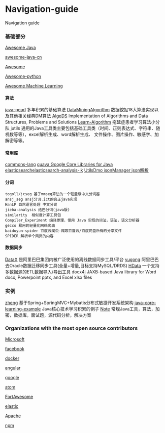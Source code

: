 # Navigation-guide
Navigation guide


### 基础部分

   [Awesome Java](https://github.com/akullpp/awesome-java)
   
   [awesome-java-cn](https://github.com/jobbole/awesome-java-cn)
   
   [Awesome](https://github.com/sindresorhus/awesome)
   
   [Awesome-python](https://github.com/vinta/awesome-python)
   
   [Awesome Machine Learning](https://github.com/josephmisiti/awesome-machine-learning)
  
  #### 算法
[java-pearl](https://github.com/robertleepeak/java-pearl) 多年积累的基础算法
[DataMiningAlgorithm](https://github.com/linyiqun/DataMiningAlgorithm) 数据挖掘18大算法实现以及其他相关经典DM算法
[AlgoDS](https://github.com/sherxon/AlgoDS) Implementation of Algorithms and Data Structures, Problems and Solutions
[Learn-Algorithm](https://github.com/Learn-Algorithm/Learn-Algorithm) 拖延症患者学习算法小分队
jutils 通用的Java工具类主要包括基础工具类（时间、正则表达式、字符串、随机数等等），excel解析生成、word解析生成、
          文件操作、图片操作、敏感字、加解密等等。 
  #### 常用库
[commons-lang](https://github.com/apache/commons-lang)
[guava Google Core Libraries for Java](https://github.com/google/guava)
    [elasticsearch](https://github.com/elastic/elasticsearch)[elasticsearch-analysis-ik](https://github.com/medcl/elasticsearch-analysis-ik)
    [UtilsDmo jsonManager json解析](https://github.com/yangchaojiang/UtilsDmo)
  #### 分词
    togoll/jcseg 基于mmseg算法的一个轻量级中文分词器
    ansj_seg ansj分词.ict的真正java实现
    HanLP 自然语言处理 中文分词 
    jieba-analysis 结巴分词(java版)
    similarity  相似度计算工具包
    Compiler_Experiment 编译原理，使用 Java 实现的词法，语法，语义分析器
    gecco 易用的轻量化网络爬虫
    baiduyun-spider 百度云爬虫-爬取百度云/百度网盘所有的分享文件
    SPIDER 解析单个网页的内容
  #### 数据同步
   [DataX](https://github.com/alibaba/DataX) 是阿里巴巴集团内被广泛使用的离线数据同步工具/平台
    [yugong](https://github.com/alibaba/yugong) 阿里巴巴去Oracle数据迁移同步工具(全量+增量,目标支持MySQL/DRDS)
    [HData](https://github.com/stuxuhai/HData)  一个支持多数据源的ETL数据导入/导出工具 
    docx4j JAXB-based Java library for Word docx, Powerpoint pptx, and Excel xlsx files
### 实例
  [zheng](https://github.com/shuzheng/zheng) 基于Spring+SpringMVC+Mybatis分布式敏捷开发系统架构
  [java-core-learning-example](https://github.com/JeffLi1993/java-core-learning-example) Java核心技术学习积累的例子
  [Note](https://github.com/scalad/Note) 常规Java工具，算法，加密，数据库，面试题，源代码分析，解决方案
  
### Organizations with the most open source contributors

[Microsoft](https://github.com/Microsoft)

[facebook](https://github.com/facebook)

[docker](https://github.com/docker)

[angular](https://github.com/angular)

[google](https://github.com/google)

[atom](https://github.com/atom)

[FortAwesome](https://github.com/FortAwesome)

[elastic](https://github.com/elastic)

[Apache](https://github.com/Apache)

[npm](https://github.com/npm)
